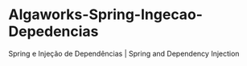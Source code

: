 # Algaworks-Spring-Ingecao-Depedencias
 Spring e Injeção de Dependências | Spring and Dependency Injection
